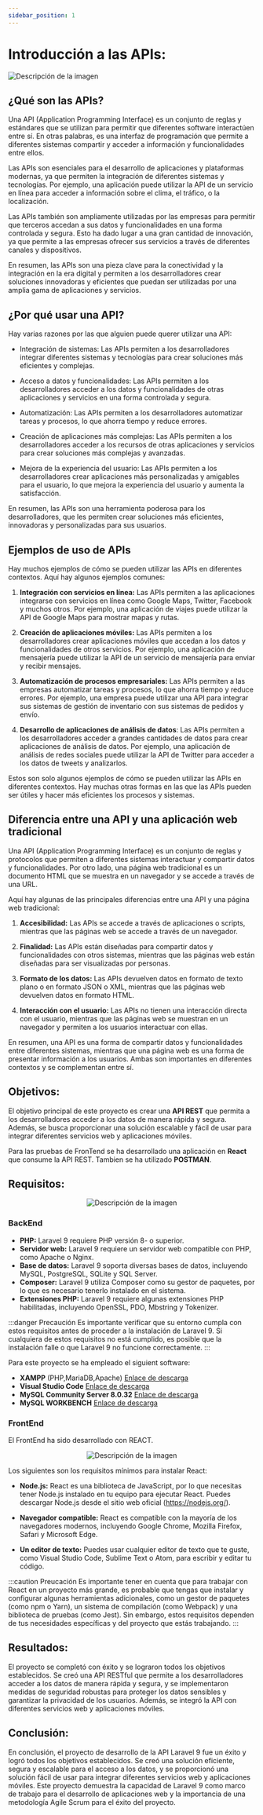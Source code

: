 ```yaml
---
sidebar_position: 1
---
```

# Introducción a las APIs:
<p class="image-center">
  <img src="/img/api_rest.png" alt="Descripción de la imagen"/>
</p>

## ¿Qué son las APIs?

Una API (Application Programming Interface) es un conjunto de reglas y estándares que se utilizan para permitir que diferentes software interactúen entre sí. En otras palabras, es una interfaz de programación que permite a diferentes sistemas compartir y acceder a información y funcionalidades entre ellos.

Las APIs son esenciales para el desarrollo de aplicaciones y plataformas modernas, ya que permiten la integración de diferentes sistemas y tecnologías. Por ejemplo, una aplicación puede utilizar la API de un servicio en línea para acceder a información sobre el clima, el tráfico, o la localización.

Las APIs también son ampliamente utilizadas por las empresas para permitir que terceros accedan a sus datos y funcionalidades en una forma controlada y segura. Esto ha dado lugar a una gran cantidad de innovación, ya que permite a las empresas ofrecer sus servicios a través de diferentes canales y dispositivos.

En resumen, las APIs son una pieza clave para la conectividad y la integración en la era digital y permiten a los desarrolladores crear soluciones innovadoras y eficientes que puedan ser utilizadas por una amplia gama de aplicaciones y servicios.

## ¿Por qué usar una API?

Hay varias razones por las que alguien puede querer utilizar una API:

- Integración de sistemas: Las APIs permiten a los desarrolladores integrar diferentes sistemas y tecnologías para crear soluciones más eficientes y complejas.

- Acceso a datos y funcionalidades: Las APIs permiten a los desarrolladores acceder a los datos y funcionalidades de otras aplicaciones y servicios en una forma controlada y segura.

- Automatización: Las APIs permiten a los desarrolladores automatizar tareas y procesos, lo que ahorra tiempo y reduce errores.

- Creación de aplicaciones más complejas: Las APIs permiten a los desarrolladores acceder a los recursos de otras aplicaciones y servicios para crear soluciones más complejas y avanzadas.

- Mejora de la experiencia del usuario: Las APIs permiten a los desarrolladores crear aplicaciones más personalizadas y amigables para el usuario, lo que mejora la experiencia del usuario y aumenta la satisfacción.

En resumen, las APIs son una herramienta poderosa para los desarrolladores, que les permiten crear soluciones más eficientes, innovadoras y personalizadas para sus usuarios.

## Ejemplos de uso de APIs

Hay muchos ejemplos de cómo se pueden utilizar las APIs en diferentes contextos. Aquí hay algunos ejemplos comunes:

1. **Integración con servicios en línea:** Las APIs permiten a las aplicaciones integrarse con servicios en línea como Google Maps, Twitter, Facebook y muchos otros. Por ejemplo, una aplicación de viajes puede utilizar la API de Google Maps para mostrar mapas y rutas.

2. **Creación de aplicaciones móviles:** Las APIs permiten a los desarrolladores crear aplicaciones móviles que accedan a los datos y funcionalidades de otros servicios. Por ejemplo, una aplicación de mensajería puede utilizar la API de un servicio de mensajería para enviar y recibir mensajes.

3. **Automatización de procesos empresariales:** Las APIs permiten a las empresas automatizar tareas y procesos, lo que ahorra tiempo y reduce errores. Por ejemplo, una empresa puede utilizar una API para integrar sus sistemas de gestión de inventario con sus sistemas de pedidos y envío.

4. **Desarrollo de aplicaciones de análisis de datos**: Las APIs permiten a los desarrolladores acceder a grandes cantidades de datos para crear aplicaciones de análisis de datos. Por ejemplo, una aplicación de análisis de redes sociales puede utilizar la API de Twitter para acceder a los datos de tweets y analizarlos.

Estos son solo algunos ejemplos de cómo se pueden utilizar las APIs en diferentes contextos. Hay muchas otras formas en las que las APIs pueden ser útiles y hacer más eficientes los procesos y sistemas.

## Diferencia entre una API y una aplicación web tradicional

Una API (Application Programming Interface) es un conjunto de reglas y protocolos que permiten a diferentes sistemas interactuar y compartir datos y funcionalidades. Por otro lado, una página web tradicional es un documento HTML que se muestra en un navegador y se accede a través de una URL.

Aquí hay algunas de las principales diferencias entre una API y una página web tradicional:

1. **Accesibilidad:**  Las APIs se accede a través de aplicaciones o scripts, mientras que las páginas web se accede a través de un navegador.

2. **Finalidad:** Las APIs están diseñadas para compartir datos y funcionalidades con otros sistemas, mientras que las páginas web están diseñadas para ser visualizadas por personas.

3. **Formato de los datos:** Las APIs devuelven datos en formato de texto plano o en formato JSON o XML, mientras que las páginas web devuelven datos en formato HTML.

4. **Interacción con el usuario:** Las APIs no tienen una interacción directa con el usuario, mientras que las páginas web se muestran en un navegador y permiten a los usuarios interactuar con ellas.

En resumen, una API es una forma de compartir datos y funcionalidades entre diferentes sistemas, mientras que una página web es una forma de presentar información a los usuarios. Ambas son importantes en diferentes contextos y se complementan entre sí.

## Objetivos:
El objetivo principal de este proyecto es crear una **API REST** que permita a los desarrolladores acceder a los datos de manera rápida y segura. Además, se busca proporcionar una solución escalable y fácil de usar para integrar diferentes servicios web y aplicaciones móviles.

Para las pruebas de FronTend se ha desarrollado una aplicación en **React** que consume la API REST. Tambien se ha utilizado **POSTMAN**.

## Requisitos:
<p align="center">
  <img src="/img/back_front.png" alt="Descripción de la imagen"/>
</p>

### BackEnd
- **PHP:** Laravel 9 requiere PHP versión 8- o superior.
- **Servidor web:** Laravel 9 requiere un servidor web compatible con PHP, como Apache o Nginx.
- **Base de datos:** Laravel 9 soporta diversas bases de datos, incluyendo MySQL, PostgreSQL, SQLite y SQL Server.
- **Composer:** Laravel 9 utiliza Composer como su gestor de paquetes, por lo que es necesario tenerlo instalado en el sistema.
- **Extensiones PHP:** Laravel 9 requiere algunas extensiones PHP habilitadas, incluyendo OpenSSL, PDO, Mbstring y Tokenizer.

:::danger Precaución
Es importante verificar que su entorno cumpla con estos requisitos antes de proceder a la instalación de Laravel 9. Si cualquiera de estos requisitos no está cumplido, es posible que la instalación falle o que Laravel 9 no funcione correctamente.
:::

Para este proyecto se ha empleado el siguient software:

- **XAMPP** (PHP,MariaDB,Apache) [Enlace de descarga](https://www.apachefriends.org/es/download.html)
- **Visual Studio Code** [Enlace de descarga](https://code.visualstudio.com/download)
- **MySQL Community Server 8.0.32** [Enlace de descarga](https://dev.mysql.com/downloads/mysql/)
- **MySQL WORKBENCH** [Enlace de descarga](https://www.mysql.com/products/workbench/)

### FrontEnd


El FrontEnd ha sido desarrollado con REACT.
<p align="center">
  <img src="/img/react-logo.webp" alt="Descripción de la imagen"/>
</p>

Los siguientes son los requisitos mínimos para instalar React:

- **Node.js:** React es una biblioteca de JavaScript, por lo que necesitas tener Node.js instalado en tu equipo para ejecutar React. Puedes descargar Node.js desde el sitio web oficial (https://nodejs.org/).

- **Navegador compatible:** React es compatible con la mayoría de los navegadores modernos, incluyendo Google Chrome, Mozilla Firefox, Safari y Microsoft Edge.

- **Un editor de texto:** Puedes usar cualquier editor de texto que te guste, como Visual Studio Code, Sublime Text o Atom, para escribir y editar tu código.

:::caution Preucación
Es importante tener en cuenta que para trabajar con React en un proyecto más grande, es probable que tengas que instalar y configurar algunas herramientas adicionales, como un gestor de paquetes (como npm o Yarn), un sistema de compilación (como Webpack) y una biblioteca de pruebas (como Jest). Sin embargo, estos requisitos dependen de tus necesidades específicas y del proyecto que estás trabajando.
:::

## Resultados:
El proyecto se completó con éxito y se lograron todos los objetivos establecidos. Se creó una API RESTful que permite a los desarrolladores acceder a los datos de manera rápida y segura, y se implementaron medidas de seguridad robustas para proteger los datos sensibles y garantizar la privacidad de los usuarios. Además, se integró la API con diferentes servicios web y aplicaciones móviles.

## Conclusión:
En conclusión, el proyecto de desarrollo de la API Laravel 9 fue un éxito y logró todos los objetivos establecidos. Se creó una solución eficiente, segura y escalable para el acceso a los datos, y se proporcionó una solución fácil de usar para integrar diferentes servicios web y aplicaciones móviles. Este proyecto demuestra la capacidad de Laravel 9 como marco de trabajo para el desarrollo de aplicaciones web y la importancia de una metodología Agile Scrum para el éxito del proyecto.



